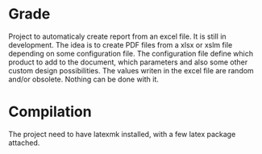 # Grade

Project to automaticaly create report from an excel file. It is still in development. The idea is to create PDF files from a xlsx or xslm file depending on some configuration file. The configuration file define which product to add to the document, which parameters and also some other custom design possibilities. The values writen in the excel file are random and/or obsolete. Nothing can be done with it.

# Compilation

The project need to have latexmk installed, with a few latex package attached.

